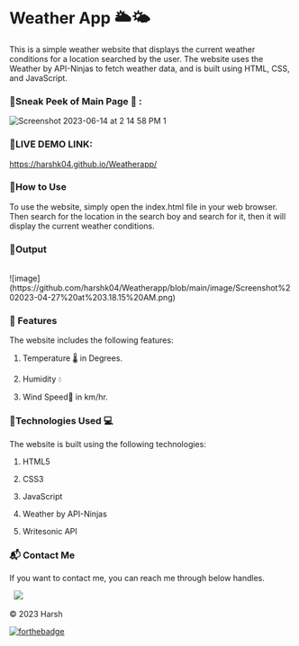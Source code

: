 # Weather App 🌥️🌤️

This is a simple weather website that displays the current weather conditions for a location searched by the user. The website uses the Weather by API-Ninjas to fetch weather data, and is built using HTML, CSS, and JavaScript.

### 📌Sneak Peek of Main Page 🙈 :

<img width="1440" alt="Screenshot 2023-06-14 at 2 14 58 PM 1" src="https://github.com/harshk04/Weatherapp/assets/115946158/f4e58c33-dca5-4016-ab27-029d3135ad12">


### 📌LIVE DEMO LINK:
https://harshk04.github.io/Weatherapp/
<br/>

### 📌How to Use


To use the website, simply open the index.html file in your web browser. Then search for the location in the search boy and search for it, then it will display the current weather conditions. 

### 📌Output
<br/>
![image](https://github.com/harshk04/Weatherapp/blob/main/image/Screenshot%202023-04-27%20at%203.18.15%20AM.png)



### 📌 Features
The website includes the following features:

1. Temperature 🌡️ in Degrees.

2. Humidity 💧

3. Wind Speed🍃 in km/hr.


### 📌Technologies Used 💻
 The website is built using the following technologies:
 
1. HTML5

2. CSS3

3. JavaScript

4. Weather by API-Ninjas

5. Writesonic API



### 📬 Contact Me
If you want to contact me, you can reach me through below handles.

&nbsp;&nbsp;<a href="https://www.linkedin.com/in/pushpak-kumawat-b4bb921ba/"><img src="https://www.felberpr.com/wp-content/uploads/linkedin-logo.png" width="30"></img></a>

© 2023 Harsh


[![forthebadge](https://forthebadge.com/images/badges/built-with-love.svg)](https://forthebadge.com)
